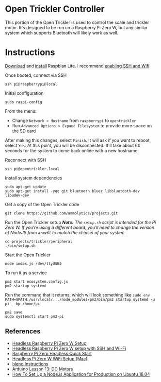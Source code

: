 # Open Trickler Controller

This portion of the Open Trickler is used to control the scale and trickler motor. It's designed to be run on a Raspberry Pi Zero W, but any similar system which supports Bluetooth will likely work as well.

# Instructions

[Download](https://www.raspberrypi.org/downloads/raspbian/) and [install](https://www.raspberrypi.org/documentation/installation/installing-images/README.md) Raspbian Lite.
I recommend [enabling SSH and Wifi](https://desertbot.io/blog/setup-pi-zero-w-headless-wifi)

Once booted, connect via SSH
```
ssh pi@raspberrypi@local
```

Initial configuration
```
sudo raspi-config
```

From the menu:
- Change `Network > Hostname` from `raspberrypi` to `opentrickler` 
- Run `Advanced Options > Expand Filesystem` to provide more space on the SD card

After making this changes, select `Finish`. It will ask if you want to reboot, select `Yes`.
At this point, you will be disconnected. It'll take about 60 seconds for the system to come back online with a new hostname.

Reconnect with SSH
```
ssh pi@opentrickler.local
```

Install system dependencies

```
sudo apt-get update
sudo apt-get install -yqq git bluetooth bluez libbluetooth-dev libudev-dev
```

Get a copy of the Open Trickler code
```
git clone https://github.com/ammolytics/projects.git
```

Run the Open Trickler setup
_**Note:** The `setup.sh` script is intended for the Pi Zero W. If you're using a different board, you'll need to change the version of NodeJS from `armv6l` to match the chipset of your system._
```
cd projects/trickler/peripheral
./bin/setup.sh
```

Start the Open Trickler
```
node index.js /dev/ttyUSB0
```

To run it as a service
```
pm2 start ecosystem.config.js
pm2 startup systemd
```
Run the command that it returns, which will look something like `sudo env PATH=$PATH:/usr/local/.../node_modules/pm2/bin/pm2 startup systemd -u pi --hp /home/pi
`
```
pm2 save
sudo systemctl start pm2-pi
```


## References
- [Headless Raspberry Pi Zero W Setup](https://dev.to/vorillaz/headless-raspberry-pi-zero-w-setup-3llj)
- [Headless Raspberry Pi Zero W setup with SSH and Wi-Fi](https://medium.com/@jay_proulx/headless-raspberry-pi-zero-w-setup-with-ssh-and-wi-fi-8ddd8c4d2742)
- [Raspberry Pi Zero Headless Quick Start](https://learn.adafruit.com/raspberry-pi-zero-creation?view=all)
- [Headless Pi Zero W WiFi Setup (Mac)](https://desertbot.io/blog/setup-pi-zero-w-headless-wifi)
- [bleno Instructions](https://github.com/noble/bleno)
- [Arduino Lesson 13: DC Motors](https://learn.adafruit.com/adafruit-arduino-lesson-13-dc-motors?view=all)
- [How To Set Up a Node.js Application for Production on Ubuntu 18.04](https://www.digitalocean.com/community/tutorials/how-to-set-up-a-node-js-application-for-production-on-ubuntu-18-04)
